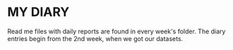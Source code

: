 # MY DIARY

Read me files with daily reports are found in every week's folder. The diary entries begin from the 2nd week, when we got our datasets.
